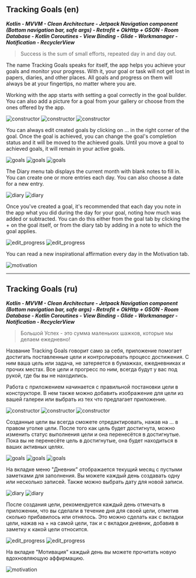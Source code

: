 ## Tracking Goals (en)

___Kotlin  -  MVVM  -  Clean Architecture  -  Jetpack Navigation component (Bottom navigation bar, safe args)  -  Retrofit + OkHttp + GSON   -   Room Database  - Kotlin Coroutines  -  View Binding  -  Glide  -  Workmanager  -  Notification  -  RecyclerView___

>Success is the sum of small efforts, repeated day in and day out.

The name Tracking Goals speaks for itself, the app helps you achieve your goals and monitor your progress. With it, your goal or task will not get lost in papers, diaries, and other places. All goals and progress on them will always be at your fingertips, no matter where you are.

Working with the app starts with setting a goal correctly in the goal builder. You can also add a picture for a goal from your gallery or choose from the ones offered by the app.


![constructor](screenshots/constructor_en.png) ![constructor](screenshots/constructor_en_start.png) ![constructor](screenshots/constructor_en_end.png)


You can always edit created goals by clicking on ... in the right corner of the goal. Once the goal is achieved, you can change the goal's completion status and it will be moved to the achieved goals. Until you move a goal to achieved goals, it will remain in your active goals.


![goals](screenshots/active_goals_en.png) ![goals](screenshots/edit_goals_en.png) ![goals](screenshots/achieved_goals_en.png)


The Diary menu tab displays the current month with blank notes to fill in. You can create one or more entries each day. You can also choose a date for a new entry.


![diary](screenshots/diary_en.png) ![diary](screenshots/diary_cal_en.png) 


Once you've created a goal, it's recommended that each day you note in the app what you did during the day for your goal, noting how much was added or subtracted. You can do this either from the goal tab by clicking the + on the goal itself, or from the diary tab by adding in a note to which the goal applies.


![edit_progress](screenshots/edit_progress_goals_en.gif) ![edit_progress](screenshots/edit_progress_diary_en.gif)


You can read a new inspirational affirmation every day in the Motivation tab.


![motivation](screenshots/motivation_en.png)

___

## Tracking Goals (ru)


___Kotlin  -  MVVM  -  Clean Architecture  -  Jetpack Navigation component (Bottom navigation bar, safe args)  -  Retrofit + OkHttp + GSON   -   Room Database  - Kotlin Coroutines  -  View Binding  -  Glide  -  Workmanager  -  Notification  -  RecyclerView___

>Большой Успех - это сумма маленьких шажков, которые мы делаем ежедневно!

Название Tracking Goals говорит само за себя, приложение помогает достигать поставленные цели и контролировать процесс достижения. С ним ваша цель или задача, не затеряется в бумажках, ежедневниках и прочих местах. Все цели и прогресс по ним, всегда будут у вас под рукой, где бы вы не находились.

Работа с приложением начинается с правильной постановки цели в конструкторе. В нем также можно добавить изображение для цели из вашей галереи или выбрать из тех что предлагает приложение.

![constructor](screenshots/constructor_rus.png) ![constructor](screenshots/constructor_rus_start.png) ![constructor](screenshots/constructor_rus_end.png)

Созданные цели вы всегда сможете отредактировать, нажав на ... в правом уголке цели. После того как цель будет достигнута, можно изменить статус выполнения цели и она перенесётся в достигнутые. Пока вы не перенесёте цель в достигнутые, она будет находиться в ваших активных целях.

![goals](screenshots/active_goals.png) ![goals](screenshots/edit_goals.png) ![goals](screenshots/achieved_goals.png)

На вкладке меню "Дневник" отображается текущий месяц с пустыми заметками для заполнения. Вы можете каждый день создавать одну или несколько записей. Также можно выбрать дату для новой записи.

![diary](screenshots/diary.png) ![diary](screenshots/diary_cal.png) 

После создания цели, рекомендуется каждый день отмечать в приложении, что вы сделали в течение дня для своей цели, отметив сколько прибавилось или отнялось. Это можно сделать как с вкладки цели, нажав на + на самой цели, так и с вкладки дневник, добавив в заметку к какой цели относится.

![edit_progress](screenshots/edit_progress_goals.gif)        ![edit_progress](screenshots/edit_progress_diary.gif)

На вкладке "Мотивация" каждый день вы можете прочитать новую вдохновляющую аффирмацию.

![motivation](screenshots/motivation.png)
